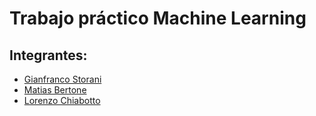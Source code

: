 # Trabajo práctico Machine Learning
## Integrantes: 
* [Gianfranco Storani](https://github.com/gianstorani)
* [Matias Bertone](https://github.com/MatiasBertone21)
* [Lorenzo Chiabotto](https://github.com/LorenzoChiabotto)
